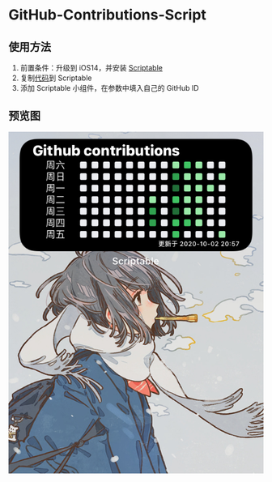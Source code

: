 # GitHub-Contributions-Script

## 使用方法

1. 前置条件：升级到 iOS14，并安装 [Scriptable](https://testflight.apple.com/join/uN1vTqxk)
2. 复制[代码](https://raw.githubusercontent.com/zqrren/GitHub-Contributions-Script/main/GitHub%20Contributions.js)到 Scriptable
3. 添加 Scriptable 小组件，在参数中填入自己的 GitHub ID

## 预览图

![](https://github.com/zqrren/img/blob/master/2C28430B-870F-4FEA-89F6-F4C5BF8F2BAA.jpeg?raw=true)
